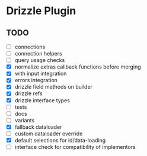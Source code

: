 # Drizzle Plugin

## TODO

- [ ] connections
- [ ] connection helpers
- [ ] query usage checks
- [x] normalize extras callback functions before merging
- [x] with input integration
- [x] errors integration
- [x] drizzle field methods on builder
- [x] drizzle refs
- [x] drizzle interface types
- [ ] tests
- [ ] docs
- [ ] variants
- [x] fallback dataloader
- [ ] custom dataloader override
- [x] default selections for id/data-loading
- [ ] interface check for compatibility of implementors
